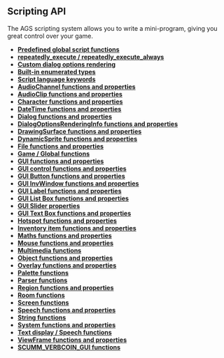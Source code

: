 Scripting API
-------------

The AGS scripting system allows you to write a mini-program, giving you
great control over your game.

- [**Predefined global script functions**](TextScriptEvents)
- [**repeatedly_execute / repeatedly_execute_always**](RepExec) 
- [**Custom dialog options rendering**](CustomDialogOptions)<br>
- [**Built-in enumerated types**](BuiltInEnums)<br>
- [**Script language keywords**](managedmodifier)<br>
- [**AudioChannel functions and
properties**](AudioChannel#audiochannelcommands)<br>
- [**AudioClip functions and properties**](AudioClip)<br>
- [**Character functions and properties**](Character)<br>
- [**DateTime functions and properties**](DateTime)<br>
- [**Dialog functions and properties**](Dialog)<br>
- [**DialogOptionsRenderingInfo functions and
properties**](DialogOptionsRenderingInfo#dialogoptionsrenderinginfofunctions)<br>
- [**DrawingSurface functions and
properties**](DrawingSurfaceFunctions)<br>
- [**DynamicSprite functions and properties**](DynamicSprite)<br>
- [**File functions and properties**](File)<br>
- [**Game / Global functions**](Game)<br>
- [**GUI functions and properties**](GUI)<br>
- [**GUI control functions and properties**](GUIControl)<br>
- [**GUI Button functions and properties**](Button)<br>
- [**GUI InvWindow functions and properties**](GUI)<br>
- [**GUI Label functions and properties**](Label)<br>
- [**GUI List Box functions and properties**](ListBox)<br>
- [**GUI Slider properties**](Slider)<br>
- [**GUI Text Box functions and properties**](TextBox)<br>
- [**Hotspot functions and properties**](Hotspot)<br>
- [**Inventory item functions and properties**](InventoryItem)<br>
- [**Maths functions and properties**](Maths)<br>
- [**Mouse functions and properties**](Mouse)<br>
- [**Multimedia functions**](Game)<br>
- [**Object functions and properties**](Object)<br>
- [**Overlay functions and properties**](Overlay)<br>
- [**Palette functions**](CyclePalette)<br>
- [**Parser functions**](Parser)<br>
- [**Region functions and properties**](Region)<br>
- [**Room functions**](Room)<br>
- [**Screen functions**](ShakeScreen)<br>
- [**Speech functions and properties**](Speech)<br>
- [**String functions**](String)<br>
- [**System functions and properties**](System)<br>
- [**Text display / Speech functions**](DisplayAt)<br>
- [**ViewFrame functions and properties**](ViewFrame)<br>
- [**SCUMM_VERBCOIN_GUI functions**](SCUMM_VERBCOIN_GUI)

